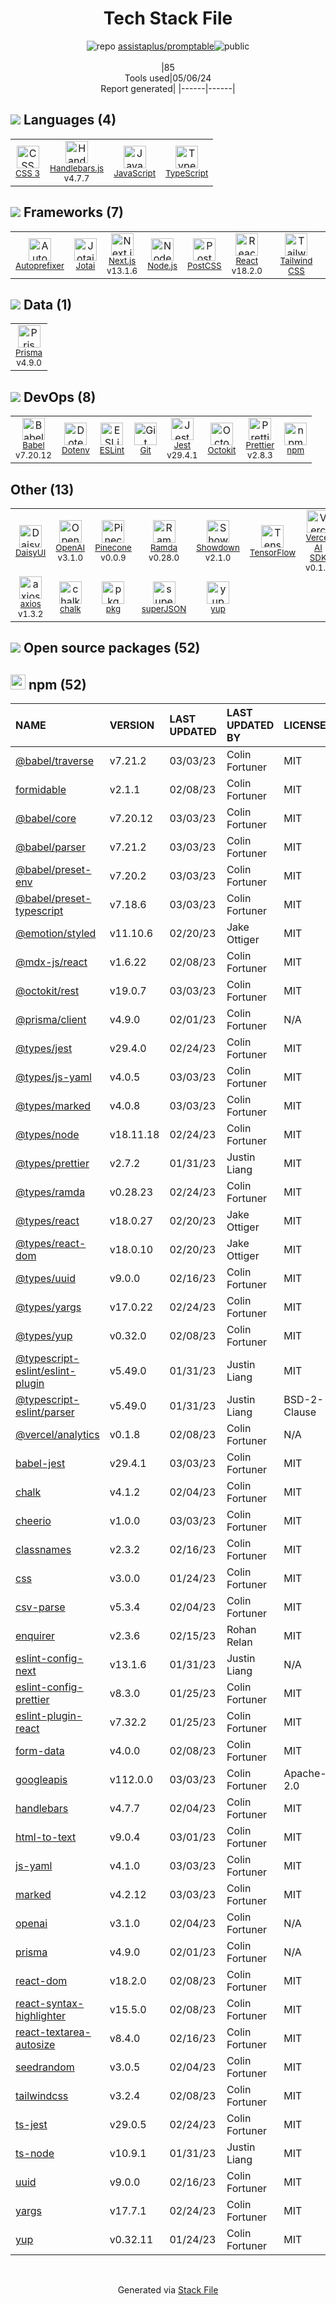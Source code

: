 <!--
&lt;--- Readme.md Snippet without images Start ---&gt;
## Tech Stack
assistaplus/promptable is built on the following main stack:

- [Handlebars.js](http://handlebarsjs.com/) – Templating Languages & Extensions
- [JavaScript](https://developer.mozilla.org/en-US/docs/Web/JavaScript) – Languages
- [TypeScript](http://www.typescriptlang.org) – Languages
- [Autoprefixer](https://github.com/postcss/autoprefixer) – CSS Pre-processors / Extensions
- [Jotai](https://jotai.org/) – State Management Library
- [Next.js](https://nextjs.org/) – Frameworks (Full Stack)
- [Node.js](http://nodejs.org/) – Frameworks (Full Stack)
- [PostCSS](https://github.com/postcss/postcss) – CSS Pre-processors / Extensions
- [React](https://reactjs.org/) – Javascript UI Libraries
- [Tailwind CSS](https://tailwindcss.com) – Front-End Frameworks
- [Prisma](https://www.prisma.io/) – Object Relational Mapper (ORM)
- [Babel](http://babeljs.io/) – JavaScript Compilers
- [ESLint](http://eslint.org/) – Code Review
- [Jest](http://facebook.github.io/jest/) – Javascript Testing Framework
- [Octokit](https://github.com/octokit/octokit.net) – Tools for GitHub
- [Prettier](https://prettier.io/) – Code Review
- [OpenAI](https://openai.com/) – Large Language Models
- [Pinecone](https://www.pinecone.io/) – Search as a Service
- [Ramda](https://ramdajs.com/) – Javascript Utilities & Libraries
- [Showdown](https://github.com/coreyti/showdown) – Javascript Utilities & Libraries
- [TensorFlow](https://www.tensorflow.org) – Machine Learning Tools
- [Vercel AI SDK](https://sdk.vercel.ai/docs) – Large Language Model Tools
- [axios](https://github.com/mzabriskie/axios) – Javascript Utilities & Libraries
- [pkg](https://www.npmjs.com/package/pkg) – Javascript Utilities & Libraries

Full tech stack [here](/techstack.md)

&lt;--- Readme.md Snippet without images End ---&gt;

&lt;--- Readme.md Snippet with images Start ---&gt;
## Tech Stack
assistaplus/promptable is built on the following main stack:

- <img width='25' height='25' src='https://img.stackshare.io/service/1143/Handlebars.png' alt='Handlebars.js'/> [Handlebars.js](http://handlebarsjs.com/) – Templating Languages & Extensions
- <img width='25' height='25' src='https://img.stackshare.io/service/1209/javascript.jpeg' alt='JavaScript'/> [JavaScript](https://developer.mozilla.org/en-US/docs/Web/JavaScript) – Languages
- <img width='25' height='25' src='https://img.stackshare.io/service/1612/bynNY5dJ.jpg' alt='TypeScript'/> [TypeScript](http://www.typescriptlang.org) – Languages
- <img width='25' height='25' src='https://img.stackshare.io/service/2202/72d087642cfce6fef6f2dabec5bf49e8_400x400.png' alt='Autoprefixer'/> [Autoprefixer](https://github.com/postcss/autoprefixer) – CSS Pre-processors / Extensions
- <img width='25' height='25' src='https://img.stackshare.io/service/104809/default_a92a415b1e57e7ff4b57998b50887b69d1c96701.png' alt='Jotai'/> [Jotai](https://jotai.org/) – State Management Library
- <img width='25' height='25' src='https://img.stackshare.io/service/5936/nextjs.png' alt='Next.js'/> [Next.js](https://nextjs.org/) – Frameworks (Full Stack)
- <img width='25' height='25' src='https://img.stackshare.io/service/1011/n1JRsFeB_400x400.png' alt='Node.js'/> [Node.js](http://nodejs.org/) – Frameworks (Full Stack)
- <img width='25' height='25' src='https://img.stackshare.io/service/3339/rlFcjEdI.png' alt='PostCSS'/> [PostCSS](https://github.com/postcss/postcss) – CSS Pre-processors / Extensions
- <img width='25' height='25' src='https://img.stackshare.io/service/1020/OYIaJ1KK.png' alt='React'/> [React](https://reactjs.org/) – Javascript UI Libraries
- <img width='25' height='25' src='https://img.stackshare.io/service/8158/default_660b7c41c3ba489cb581eec89c04655404258c19.png' alt='Tailwind CSS'/> [Tailwind CSS](https://tailwindcss.com) – Front-End Frameworks
- <img width='25' height='25' src='https://img.stackshare.io/service/8680/Logo_Symbol_White.jpg' alt='Prisma'/> [Prisma](https://www.prisma.io/) – Object Relational Mapper (ORM)
- <img width='25' height='25' src='https://img.stackshare.io/service/2739/-1wfGjNw.png' alt='Babel'/> [Babel](http://babeljs.io/) – JavaScript Compilers
- <img width='25' height='25' src='https://img.stackshare.io/service/3337/Q4L7Jncy.jpg' alt='ESLint'/> [ESLint](http://eslint.org/) – Code Review
- <img width='25' height='25' src='https://img.stackshare.io/service/830/jest.png' alt='Jest'/> [Jest](http://facebook.github.io/jest/) – Javascript Testing Framework
- <img width='25' height='25' src='https://img.stackshare.io/service/9827/octokit-dotnet_2.png' alt='Octokit'/> [Octokit](https://github.com/octokit/octokit.net) – Tools for GitHub
- <img width='25' height='25' src='https://img.stackshare.io/service/7035/default_66f265943abed56bcdbfca1c866a4261b1fbb063.jpg' alt='Prettier'/> [Prettier](https://prettier.io/) – Code Review
- <img width='25' height='25' src='https://img.stackshare.io/service/48786/default_8b1119bcbb159cebebc2f6cfc9cd2e359b169d22.jpg' alt='OpenAI'/> [OpenAI](https://openai.com/) – Large Language Models
- <img width='25' height='25' src='https://img.stackshare.io/service/48784/default_376332a8eee1cdbb0546ca1aaed0b8a7f4d673d7.png' alt='Pinecone'/> [Pinecone](https://www.pinecone.io/) – Search as a Service
- <img width='25' height='25' src='https://img.stackshare.io/service/3076/Ramda-01.png' alt='Ramda'/> [Ramda](https://ramdajs.com/) – Javascript Utilities & Libraries
- <img width='25' height='25' src='https://img.stackshare.io/no-img-open-source.png' alt='Showdown'/> [Showdown](https://github.com/coreyti/showdown) – Javascript Utilities & Libraries
- <img width='25' height='25' src='https://img.stackshare.io/service/4717/FtFnqC38_400x400.png' alt='TensorFlow'/> [TensorFlow](https://www.tensorflow.org) – Machine Learning Tools
- <img width='25' height='25' src='https://img.stackshare.io/service/101756/default_4f2991cba3ec7fdd1cc87de69f4868157b0f2001.png' alt='Vercel AI SDK'/> [Vercel AI SDK](https://sdk.vercel.ai/docs) – Large Language Model Tools
- <img width='25' height='25' src='https://img.stackshare.io/no-img-open-source.png' alt='axios'/> [axios](https://github.com/mzabriskie/axios) – Javascript Utilities & Libraries
- <img width='25' height='25' src='https://img.stackshare.io/service/6883/repo-banner.png' alt='pkg'/> [pkg](https://www.npmjs.com/package/pkg) – Javascript Utilities & Libraries

Full tech stack [here](/techstack.md)

&lt;--- Readme.md Snippet with images End ---&gt;
-->
<div align="center">

# Tech Stack File
![](https://img.stackshare.io/repo.svg "repo") [assistaplus/promptable](https://github.com/assistaplus/promptable)![](https://img.stackshare.io/public_badge.svg "public")
<br/><br/>
|85<br/>Tools used|05/06/24 <br/>Report generated|
|------|------|
</div>

## <img src='https://img.stackshare.io/languages.svg'/> Languages (4)
<table><tr>
  <td align='center'>
  <img width='36' height='36' src='https://img.stackshare.io/service/6727/css.png' alt='CSS 3'>
  <br>
  <sub><a href="https://developer.mozilla.org/en-US/docs/Web/CSS/CSS3">CSS 3</a></sub>
  <br>
  <sub></sub>
</td>

<td align='center'>
  <img width='36' height='36' src='https://img.stackshare.io/service/1143/Handlebars.png' alt='Handlebars.js'>
  <br>
  <sub><a href="http://handlebarsjs.com/">Handlebars.js</a></sub>
  <br>
  <sub>v4.7.7</sub>
</td>

<td align='center'>
  <img width='36' height='36' src='https://img.stackshare.io/service/1209/javascript.jpeg' alt='JavaScript'>
  <br>
  <sub><a href="https://developer.mozilla.org/en-US/docs/Web/JavaScript">JavaScript</a></sub>
  <br>
  <sub></sub>
</td>

<td align='center'>
  <img width='36' height='36' src='https://img.stackshare.io/service/1612/bynNY5dJ.jpg' alt='TypeScript'>
  <br>
  <sub><a href="http://www.typescriptlang.org">TypeScript</a></sub>
  <br>
  <sub></sub>
</td>

</tr>
</table>

## <img src='https://img.stackshare.io/frameworks.svg'/> Frameworks (7)
<table><tr>
  <td align='center'>
  <img width='36' height='36' src='https://img.stackshare.io/service/2202/72d087642cfce6fef6f2dabec5bf49e8_400x400.png' alt='Autoprefixer'>
  <br>
  <sub><a href="https://github.com/postcss/autoprefixer">Autoprefixer</a></sub>
  <br>
  <sub></sub>
</td>

<td align='center'>
  <img width='36' height='36' src='https://img.stackshare.io/service/104809/default_a92a415b1e57e7ff4b57998b50887b69d1c96701.png' alt='Jotai'>
  <br>
  <sub><a href="https://jotai.org/">Jotai</a></sub>
  <br>
  <sub></sub>
</td>

<td align='center'>
  <img width='36' height='36' src='https://img.stackshare.io/service/5936/nextjs.png' alt='Next.js'>
  <br>
  <sub><a href="https://nextjs.org/">Next.js</a></sub>
  <br>
  <sub>v13.1.6</sub>
</td>

<td align='center'>
  <img width='36' height='36' src='https://img.stackshare.io/service/1011/n1JRsFeB_400x400.png' alt='Node.js'>
  <br>
  <sub><a href="http://nodejs.org/">Node.js</a></sub>
  <br>
  <sub></sub>
</td>

<td align='center'>
  <img width='36' height='36' src='https://img.stackshare.io/service/3339/rlFcjEdI.png' alt='PostCSS'>
  <br>
  <sub><a href="https://github.com/postcss/postcss">PostCSS</a></sub>
  <br>
  <sub></sub>
</td>

<td align='center'>
  <img width='36' height='36' src='https://img.stackshare.io/service/1020/OYIaJ1KK.png' alt='React'>
  <br>
  <sub><a href="https://reactjs.org/">React</a></sub>
  <br>
  <sub>v18.2.0</sub>
</td>

<td align='center'>
  <img width='36' height='36' src='https://img.stackshare.io/service/8158/default_660b7c41c3ba489cb581eec89c04655404258c19.png' alt='Tailwind CSS'>
  <br>
  <sub><a href="https://tailwindcss.com">Tailwind CSS</a></sub>
  <br>
  <sub></sub>
</td>

</tr>
</table>

## <img src='https://img.stackshare.io/databases.svg'/> Data (1)
<table><tr>
  <td align='center'>
  <img width='36' height='36' src='https://img.stackshare.io/service/8680/Logo_Symbol_White.jpg' alt='Prisma'>
  <br>
  <sub><a href="https://www.prisma.io/">Prisma</a></sub>
  <br>
  <sub>v4.9.0</sub>
</td>

</tr>
</table>

## <img src='https://img.stackshare.io/devops.svg'/> DevOps (8)
<table><tr>
  <td align='center'>
  <img width='36' height='36' src='https://img.stackshare.io/service/2739/-1wfGjNw.png' alt='Babel'>
  <br>
  <sub><a href="http://babeljs.io/">Babel</a></sub>
  <br>
  <sub>v7.20.12</sub>
</td>

<td align='center'>
  <img width='36' height='36' src='https://img.stackshare.io/service/8067/default_90dcb1286af7685c68df319c764b80704df1155b.png' alt='Dotenv'>
  <br>
  <sub><a href="https://github.com/motdotla/dotenv">Dotenv</a></sub>
  <br>
  <sub></sub>
</td>

<td align='center'>
  <img width='36' height='36' src='https://img.stackshare.io/service/3337/Q4L7Jncy.jpg' alt='ESLint'>
  <br>
  <sub><a href="http://eslint.org/">ESLint</a></sub>
  <br>
  <sub></sub>
</td>

<td align='center'>
  <img width='36' height='36' src='https://img.stackshare.io/service/1046/git.png' alt='Git'>
  <br>
  <sub><a href="http://git-scm.com/">Git</a></sub>
  <br>
  <sub></sub>
</td>

<td align='center'>
  <img width='36' height='36' src='https://img.stackshare.io/service/830/jest.png' alt='Jest'>
  <br>
  <sub><a href="http://facebook.github.io/jest/">Jest</a></sub>
  <br>
  <sub>v29.4.1</sub>
</td>

<td align='center'>
  <img width='36' height='36' src='https://img.stackshare.io/service/9827/octokit-dotnet_2.png' alt='Octokit'>
  <br>
  <sub><a href="https://github.com/octokit/octokit.net">Octokit</a></sub>
  <br>
  <sub></sub>
</td>

<td align='center'>
  <img width='36' height='36' src='https://img.stackshare.io/service/7035/default_66f265943abed56bcdbfca1c866a4261b1fbb063.jpg' alt='Prettier'>
  <br>
  <sub><a href="https://prettier.io/">Prettier</a></sub>
  <br>
  <sub>v2.8.3</sub>
</td>

<td align='center'>
  <img width='36' height='36' src='https://img.stackshare.io/service/1120/lejvzrnlpb308aftn31u.png' alt='npm'>
  <br>
  <sub><a href="https://www.npmjs.com/">npm</a></sub>
  <br>
  <sub></sub>
</td>

</tr>
</table>

## Other (13)
<table><tr>
  <td align='center'>
  <img width='36' height='36' src='https://img.stackshare.io/service/48516/default_dfb71fd0f2693f4157a1cc9ce86a7aa439068eb6.png' alt='DaisyUI'>
  <br>
  <sub><a href="https://daisyui.com/">DaisyUI</a></sub>
  <br>
  <sub></sub>
</td>

<td align='center'>
  <img width='36' height='36' src='https://img.stackshare.io/service/48786/default_8b1119bcbb159cebebc2f6cfc9cd2e359b169d22.jpg' alt='OpenAI'>
  <br>
  <sub><a href="https://openai.com/">OpenAI</a></sub>
  <br>
  <sub>v3.1.0</sub>
</td>

<td align='center'>
  <img width='36' height='36' src='https://img.stackshare.io/service/48784/default_376332a8eee1cdbb0546ca1aaed0b8a7f4d673d7.png' alt='Pinecone'>
  <br>
  <sub><a href="https://www.pinecone.io/">Pinecone</a></sub>
  <br>
  <sub>v0.0.9</sub>
</td>

<td align='center'>
  <img width='36' height='36' src='https://img.stackshare.io/service/3076/Ramda-01.png' alt='Ramda'>
  <br>
  <sub><a href="https://ramdajs.com/">Ramda</a></sub>
  <br>
  <sub>v0.28.0</sub>
</td>

<td align='center'>
  <img width='36' height='36' src='https://img.stackshare.io/no-img-open-source.png' alt='Showdown'>
  <br>
  <sub><a href="https://github.com/coreyti/showdown">Showdown</a></sub>
  <br>
  <sub>v2.1.0</sub>
</td>

<td align='center'>
  <img width='36' height='36' src='https://img.stackshare.io/service/4717/FtFnqC38_400x400.png' alt='TensorFlow'>
  <br>
  <sub><a href="https://www.tensorflow.org">TensorFlow</a></sub>
  <br>
  <sub></sub>
</td>

<td align='center'>
  <img width='36' height='36' src='https://img.stackshare.io/service/101756/default_4f2991cba3ec7fdd1cc87de69f4868157b0f2001.png' alt='Vercel AI SDK'>
  <br>
  <sub><a href="https://sdk.vercel.ai/docs">Vercel AI SDK</a></sub>
  <br>
  <sub>v0.1.8</sub>
</td>

<td align='center'>
  <img width='36' height='36' src='https://img.stackshare.io/service/48521/default_eea961e4c374e68a1c7eb5bbc9e4a39920890342.png' alt='Zod'>
  <br>
  <sub><a href="https://zod.dev/">Zod</a></sub>
  <br>
  <sub></sub>
</td>

</tr>
<tr>
  <td align='center'>
  <img width='36' height='36' src='https://img.stackshare.io/no-img-open-source.png' alt='axios'>
  <br>
  <sub><a href="https://github.com/mzabriskie/axios">axios</a></sub>
  <br>
  <sub>v1.3.2</sub>
</td>

<td align='center'>
  <img width='36' height='36' src='https://img.stackshare.io/service/8072/13122722.png' alt='chalk'>
  <br>
  <sub><a href="https://github.com/chalk/chalk">chalk</a></sub>
  <br>
  <sub></sub>
</td>

<td align='center'>
  <img width='36' height='36' src='https://img.stackshare.io/service/6883/repo-banner.png' alt='pkg'>
  <br>
  <sub><a href="https://www.npmjs.com/package/pkg">pkg</a></sub>
  <br>
  <sub></sub>
</td>

<td align='center'>
  <img width='36' height='36' src='https://img.stackshare.io/service/25051/default_e6d588b7b89872630cad4650352e935999e0d113.png' alt='superJSON'>
  <br>
  <sub><a href="https://github.com/blitz-js/superjson">superJSON</a></sub>
  <br>
  <sub></sub>
</td>

<td align='center'>
  <img width='36' height='36' src='https://img.stackshare.io/service/10756/339286.png' alt='yup'>
  <br>
  <sub><a href="https://github.com/jquense/yup">yup</a></sub>
  <br>
  <sub></sub>
</td>

</tr>
</table>


## <img src='https://img.stackshare.io/group.svg' /> Open source packages (52)</h2>

## <img width='24' height='24' src='https://img.stackshare.io/service/1120/lejvzrnlpb308aftn31u.png'/> npm (52)

|NAME|VERSION|LAST UPDATED|LAST UPDATED BY|LICENSE|VULNERABILITIES|
|:------|:------|:------|:------|:------|:------|
|[@babel/traverse](https://www.npmjs.com/@babel/traverse)|v7.21.2|03/03/23|Colin Fortuner |MIT|[CVE-2023-45133](https://github.com/advisories/GHSA-67hx-6x53-jw92) (Critical)|
|[formidable](https://www.npmjs.com/formidable)|v2.1.1|02/08/23|Colin Fortuner |MIT|[CVE-2022-29622](https://github.com/advisories/GHSA-8cp3-66vr-3r4c) (Critical)|
|[@babel/core](https://www.npmjs.com/@babel/core)|v7.20.12|03/03/23|Colin Fortuner |MIT|N/A|
|[@babel/parser](https://www.npmjs.com/@babel/parser)|v7.21.2|03/03/23|Colin Fortuner |MIT|N/A|
|[@babel/preset-env](https://www.npmjs.com/@babel/preset-env)|v7.20.2|03/03/23|Colin Fortuner |MIT|N/A|
|[@babel/preset-typescript](https://www.npmjs.com/@babel/preset-typescript)|v7.18.6|03/03/23|Colin Fortuner |MIT|N/A|
|[@emotion/styled](https://www.npmjs.com/@emotion/styled)|v11.10.6|02/20/23|Jake Ottiger |MIT|N/A|
|[@mdx-js/react](https://www.npmjs.com/@mdx-js/react)|v1.6.22|02/08/23|Colin Fortuner |MIT|N/A|
|[@octokit/rest](https://www.npmjs.com/@octokit/rest)|v19.0.7|03/03/23|Colin Fortuner |MIT|N/A|
|[@prisma/client](https://www.npmjs.com/@prisma/client)|v4.9.0|02/01/23|Colin Fortuner |N/A|N/A|
|[@types/jest](https://www.npmjs.com/@types/jest)|v29.4.0|02/24/23|Colin Fortuner |MIT|N/A|
|[@types/js-yaml](https://www.npmjs.com/@types/js-yaml)|v4.0.5|03/03/23|Colin Fortuner |MIT|N/A|
|[@types/marked](https://www.npmjs.com/@types/marked)|v4.0.8|03/03/23|Colin Fortuner |MIT|N/A|
|[@types/node](https://www.npmjs.com/@types/node)|v18.11.18|02/24/23|Colin Fortuner |MIT|N/A|
|[@types/prettier](https://www.npmjs.com/@types/prettier)|v2.7.2|01/31/23|Justin Liang |MIT|N/A|
|[@types/ramda](https://www.npmjs.com/@types/ramda)|v0.28.23|02/24/23|Colin Fortuner |MIT|N/A|
|[@types/react](https://www.npmjs.com/@types/react)|v18.0.27|02/20/23|Jake Ottiger |MIT|N/A|
|[@types/react-dom](https://www.npmjs.com/@types/react-dom)|v18.0.10|02/20/23|Jake Ottiger |MIT|N/A|
|[@types/uuid](https://www.npmjs.com/@types/uuid)|v9.0.0|02/16/23|Colin Fortuner |MIT|N/A|
|[@types/yargs](https://www.npmjs.com/@types/yargs)|v17.0.22|02/24/23|Colin Fortuner |MIT|N/A|
|[@types/yup](https://www.npmjs.com/@types/yup)|v0.32.0|02/08/23|Colin Fortuner |MIT|N/A|
|[@typescript-eslint/eslint-plugin](https://www.npmjs.com/@typescript-eslint/eslint-plugin)|v5.49.0|01/31/23|Justin Liang |MIT|N/A|
|[@typescript-eslint/parser](https://www.npmjs.com/@typescript-eslint/parser)|v5.49.0|01/31/23|Justin Liang |BSD-2-Clause|N/A|
|[@vercel/analytics](https://www.npmjs.com/@vercel/analytics)|v0.1.8|02/08/23|Colin Fortuner |N/A|N/A|
|[babel-jest](https://www.npmjs.com/babel-jest)|v29.4.1|03/03/23|Colin Fortuner |MIT|N/A|
|[chalk](https://www.npmjs.com/chalk)|v4.1.2|02/04/23|Colin Fortuner |MIT|N/A|
|[cheerio](https://www.npmjs.com/cheerio)|v1.0.0|03/03/23|Colin Fortuner |MIT|N/A|
|[classnames](https://www.npmjs.com/classnames)|v2.3.2|02/16/23|Colin Fortuner |MIT|N/A|
|[css](https://www.npmjs.com/css)|v3.0.0|01/24/23|Colin Fortuner |MIT|N/A|
|[csv-parse](https://www.npmjs.com/csv-parse)|v5.3.4|02/04/23|Colin Fortuner |MIT|N/A|
|[enquirer](https://www.npmjs.com/enquirer)|v2.3.6|02/15/23|Rohan Relan |MIT|N/A|
|[eslint-config-next](https://www.npmjs.com/eslint-config-next)|v13.1.6|01/31/23|Justin Liang |N/A|N/A|
|[eslint-config-prettier](https://www.npmjs.com/eslint-config-prettier)|v8.3.0|01/25/23|Colin Fortuner |MIT|N/A|
|[eslint-plugin-react](https://www.npmjs.com/eslint-plugin-react)|v7.32.2|01/25/23|Colin Fortuner |MIT|N/A|
|[form-data](https://www.npmjs.com/form-data)|v4.0.0|02/08/23|Colin Fortuner |MIT|N/A|
|[googleapis](https://www.npmjs.com/googleapis)|v112.0.0|03/03/23|Colin Fortuner |Apache-2.0|N/A|
|[handlebars](https://www.npmjs.com/handlebars)|v4.7.7|02/04/23|Colin Fortuner |MIT|N/A|
|[html-to-text](https://www.npmjs.com/html-to-text)|v9.0.4|03/01/23|Colin Fortuner |MIT|N/A|
|[js-yaml](https://www.npmjs.com/js-yaml)|v4.1.0|03/03/23|Colin Fortuner |MIT|N/A|
|[marked](https://www.npmjs.com/marked)|v4.2.12|03/03/23|Colin Fortuner |MIT|N/A|
|[openai](https://www.npmjs.com/openai)|v3.1.0|02/04/23|Colin Fortuner |N/A|N/A|
|[prisma](https://www.npmjs.com/prisma)|v4.9.0|02/01/23|Colin Fortuner |N/A|N/A|
|[react-dom](https://www.npmjs.com/react-dom)|v18.2.0|02/08/23|Colin Fortuner |MIT|N/A|
|[react-syntax-highlighter](https://www.npmjs.com/react-syntax-highlighter)|v15.5.0|02/08/23|Colin Fortuner |MIT|N/A|
|[react-textarea-autosize](https://www.npmjs.com/react-textarea-autosize)|v8.4.0|02/16/23|Colin Fortuner |MIT|N/A|
|[seedrandom](https://www.npmjs.com/seedrandom)|v3.0.5|02/04/23|Colin Fortuner |MIT|N/A|
|[tailwindcss](https://www.npmjs.com/tailwindcss)|v3.2.4|02/08/23|Colin Fortuner |MIT|N/A|
|[ts-jest](https://www.npmjs.com/ts-jest)|v29.0.5|02/24/23|Colin Fortuner |MIT|N/A|
|[ts-node](https://www.npmjs.com/ts-node)|v10.9.1|01/31/23|Justin Liang |MIT|N/A|
|[uuid](https://www.npmjs.com/uuid)|v9.0.0|02/16/23|Colin Fortuner |MIT|N/A|
|[yargs](https://www.npmjs.com/yargs)|v17.7.1|02/24/23|Colin Fortuner |MIT|N/A|
|[yup](https://www.npmjs.com/yup)|v0.32.11|01/24/23|Colin Fortuner |MIT|N/A|

<br/>
<div align='center'>

Generated via [Stack File](https://github.com/marketplace/stack-file)
